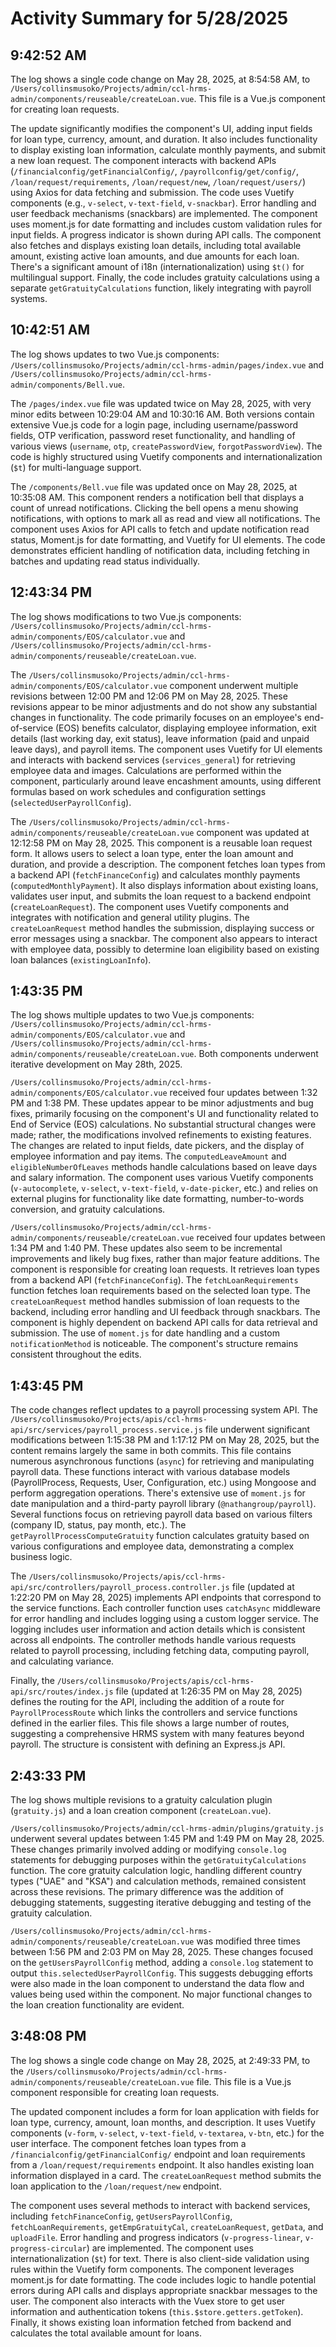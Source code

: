 # Activity Summary for 5/28/2025

## 9:42:52 AM
The log shows a single code change on May 28, 2025, at 8:54:58 AM, to `/Users/collinsmusoko/Projects/admin/ccl-hrms-admin/components/reuseable/createLoan.vue`.  This file is a Vue.js component for creating loan requests.

The update significantly modifies the component's UI, adding input fields for loan type, currency, amount, and duration.  It also includes functionality to display existing loan information, calculate monthly payments, and submit a new loan request.  The component interacts with backend APIs (`/financialconfig/getFinancialConfig/`, `/payrollconfig/get/config/`, `/loan/request/requirements`, `/loan/request/new`, `/loan/request/users/`) using Axios for data fetching and submission.  The code uses Vuetify components (e.g., `v-select`, `v-text-field`, `v-snackbar`).  Error handling and user feedback mechanisms (snackbars) are implemented.  The component uses moment.js for date formatting and includes custom validation rules for input fields.  A progress indicator is shown during API calls.  The component also fetches and displays existing loan details, including total available amount, existing active loan amounts, and due amounts for each loan.  There's a significant amount of i18n (internationalization) using `$t()` for multilingual support.  Finally, the code includes gratuity calculations using a separate `getGratuityCalculations` function, likely integrating with payroll systems.


## 10:42:51 AM
The log shows updates to two Vue.js components: `/Users/collinsmusoko/Projects/admin/ccl-hrms-admin/pages/index.vue` and `/Users/collinsmusoko/Projects/admin/ccl-hrms-admin/components/Bell.vue`.

The `/pages/index.vue` file was updated twice on May 28, 2025, with very minor edits between 10:29:04 AM and 10:30:16 AM.  Both versions contain extensive Vue.js code for a login page, including username/password fields,  OTP verification, password reset functionality, and  handling of various views (`username`, `otp`, `createPasswordView`, `forgotPasswordView`).  The code is highly structured using Vuetify components and  internationalization (`$t`) for multi-language support.


The `/components/Bell.vue` file was updated once on May 28, 2025, at 10:35:08 AM. This component renders a notification bell that displays a count of unread notifications.  Clicking the bell opens a menu showing notifications, with options to mark all as read and view all notifications. The component uses Axios for API calls to fetch and update notification read status, Moment.js for date formatting, and Vuetify for UI elements.  The code demonstrates efficient handling of notification data, including fetching in batches and updating read status individually.


## 12:43:34 PM
The log shows modifications to two Vue.js components: `/Users/collinsmusoko/Projects/admin/ccl-hrms-admin/components/EOS/calculator.vue` and `/Users/collinsmusoko/Projects/admin/ccl-hrms-admin/components/reuseable/createLoan.vue`.

The `/Users/collinsmusoko/Projects/admin/ccl-hrms-admin/components/EOS/calculator.vue` component underwent multiple revisions between 12:00 PM and 12:06 PM on May 28, 2025.  These revisions appear to be minor adjustments and do not show any substantial changes in functionality.  The code primarily focuses on an employee's end-of-service (EOS) benefits calculator, displaying employee information, exit details (last working day, exit status), leave information (paid and unpaid leave days), and payroll items.  The component uses Vuetify for UI elements and interacts with backend services (`services_general`) for retrieving employee data and images.  Calculations are performed within the component, particularly around leave encashment amounts, using different formulas based on work schedules and configuration settings (`selectedUserPayrollConfig`).

The `/Users/collinsmusoko/Projects/admin/ccl-hrms-admin/components/reuseable/createLoan.vue` component was updated at 12:12:58 PM on May 28, 2025. This component is a reusable loan request form.  It allows users to select a loan type, enter the loan amount and duration, and provide a description. The component fetches loan types from a backend API (`fetchFinanceConfig`) and calculates monthly payments (`computedMonthlyPayment`).  It also displays information about existing loans,  validates user input, and submits the loan request to a backend endpoint (`createLoanRequest`). The component uses Vuetify components and integrates with notification and general utility plugins.  The `createLoanRequest` method handles the submission, displaying success or error messages using a snackbar.  The component also appears to interact with employee data, possibly to determine loan eligibility based on existing loan balances (`existingLoanInfo`).


## 1:43:35 PM
The log shows multiple updates to two Vue.js components: `/Users/collinsmusoko/Projects/admin/ccl-hrms-admin/components/EOS/calculator.vue` and `/Users/collinsmusoko/Projects/admin/ccl-hrms-admin/components/reuseable/createLoan.vue`.  Both components underwent iterative development on May 28th, 2025.

`/Users/collinsmusoko/Projects/admin/ccl-hrms-admin/components/EOS/calculator.vue`  received four updates between 1:32 PM and 1:38 PM.  These updates appear to be minor adjustments and bug fixes, primarily focusing on the component's UI and functionality related to End of Service (EOS) calculations. No substantial structural changes were made; rather, the modifications involved refinements to existing features. The changes are related to input fields, date pickers, and the display of employee information and pay items.  The `computedLeaveAmount` and `eligibleNumberOfLeaves` methods  handle calculations based on leave days and salary information.  The component uses various Vuetify components (`v-autocomplete`, `v-select`, `v-text-field`, `v-date-picker`, etc.) and relies on external plugins for functionality like date formatting, number-to-words conversion, and gratuity calculations.


`/Users/collinsmusoko/Projects/admin/ccl-hrms-admin/components/reuseable/createLoan.vue` received four updates between 1:34 PM and 1:40 PM.  These updates also seem to be incremental improvements and likely bug fixes, rather than major feature additions. The component is responsible for creating loan requests. It retrieves loan types from a backend API (`fetchFinanceConfig`). The `fetchLoanRequirements` function fetches loan requirements based on the selected loan type.  The  `createLoanRequest` method handles submission of loan requests to the backend, including error handling and UI feedback through snackbars.  The component is highly dependent on backend API calls for data retrieval and submission.  The use of `moment.js` for date handling and a custom `notificationMethod` is noticeable.  The component's structure remains consistent throughout the edits.


## 1:43:45 PM
The code changes reflect updates to a payroll processing system API.  The `/Users/collinsmusoko/Projects/apis/ccl-hrms-api/src/services/payroll_process.service.js` file underwent significant modifications between 1:15:38 PM and 1:17:12 PM on May 28, 2025,  but the content remains largely the same in both commits.  This file contains numerous asynchronous functions (`async`) for retrieving and manipulating payroll data.  These functions interact with various database models (PayrollProcess, Requests, User, Configuration, etc.) using Mongoose and perform aggregation operations.  There's extensive use of `moment.js` for date manipulation and a third-party payroll library (`@nathangroup/payroll`). Several functions focus on retrieving payroll data based on various filters (company ID, status, pay month, etc.). The `getPayrollProcessComputeGratuity` function calculates gratuity based on various configurations and employee data, demonstrating a complex business logic.

The `/Users/collinsmusoko/Projects/apis/ccl-hrms-api/src/controllers/payroll_process.controller.js` file (updated at 1:22:20 PM on May 28, 2025) implements API endpoints that correspond to the service functions.  Each controller function uses `catchAsync` middleware for error handling and includes logging using a custom logger service.  The logging includes user information and action details which is consistent across all endpoints. The controller methods handle various requests related to payroll processing, including fetching data, computing payroll, and calculating variance.

Finally, the `/Users/collinsmusoko/Projects/apis/ccl-hrms-api/src/routes/index.js` file (updated at 1:26:35 PM on May 28, 2025) defines the routing for the API, including the addition of a route for `PayrollProcessRoute` which links the controllers and service functions defined in the earlier files.  This file shows a large number of routes, suggesting a comprehensive HRMS system with many features beyond payroll.  The structure is consistent with defining an Express.js API.


## 2:43:33 PM
The log shows multiple revisions to a gratuity calculation plugin (`gratuity.js`) and a loan creation component (`createLoan.vue`).

`/Users/collinsmusoko/Projects/admin/ccl-hrms-admin/plugins/gratuity.js` underwent several updates between 1:45 PM and 1:49 PM on May 28, 2025.  These changes primarily involved adding or modifying `console.log` statements for debugging purposes within the `getGratuityCalculations` function. The core gratuity calculation logic, handling different country types ("UAE" and "KSA") and calculation methods, remained consistent across these revisions.  The primary difference was the addition of debugging statements, suggesting iterative debugging and testing of the gratuity calculation.

`/Users/collinsmusoko/Projects/admin/ccl-hrms-admin/components/reuseable/createLoan.vue` was modified three times between 1:56 PM and 2:03 PM on May 28, 2025.  These changes focused on the `getUsersPayrollConfig` method, adding a `console.log` statement to output `this.selectedUserPayrollConfig`. This suggests debugging efforts were also made in the loan component  to understand the data flow and values being used within the component. No major functional changes to the loan creation functionality are evident.


## 3:48:08 PM
The log shows a single code change on May 28, 2025, at 2:49:33 PM, to the `/Users/collinsmusoko/Projects/admin/ccl-hrms-admin/components/reuseable/createLoan.vue` file.  This file is a Vue.js component responsible for creating loan requests.

The updated component includes a form for loan application with fields for loan type, currency, amount, loan months, and description.  It uses Vuetify components (`v-form`, `v-select`, `v-text-field`, `v-textarea`, `v-btn`, etc.) for the user interface.  The component fetches loan types from a `/financialconfig/getFinancialConfig/` endpoint and loan requirements from a `/loan/request/requirements` endpoint. It also handles existing loan information displayed in a card.  The `createLoanRequest` method submits the loan application to the `/loan/request/new` endpoint.

The component uses several methods to interact with backend services, including `fetchFinanceConfig`, `getUsersPayrollConfig`, `fetchLoanRequirements`, `getEmpGratuityCal`, `createLoanRequest`, `getData`, and `uploadFile`.  Error handling and progress indicators (`v-progress-linear`, `v-progress-circular`) are implemented.  The component uses internationalization (`$t`) for text.  There is also client-side validation using rules within the Vuetify form components. The component leverages moment.js for date formatting.  The code includes logic to handle potential errors during API calls and displays appropriate snackbar messages to the user.  The component also interacts with the Vuex store to get user information and authentication tokens (`this.$store.getters.getToken`).  Finally, it shows existing loan information fetched from backend and calculates the total available amount for loans.
